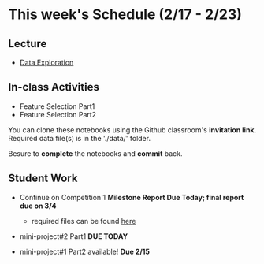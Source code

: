 # This week's Schedule (2/17 - 2/23)

## Lecture
+ [Data Exploration](https://docs.google.com/presentation/d/1uaYzABPwyQ-4R9RoNkET0bUEcl7wYDXmXAflEln1lyQ/edit?usp=sharing)

## In-class Activities
+ Feature Selection Part1
+ Feature Selection Part2

You can clone these notebooks using the Github classroom's __invitation link__.
Required data file(s) is in the './data/' folder.

Besure to __complete__ the notebooks and __commit__ back.

## Student Work
+ Continue on Competition 1 __Milestone Report Due Today; final report due on 3/4__
  + required files can be found [here](https://github.com/fairfield-university-ba545/2019-Competition1)

+ mini-project#2 Part1  __DUE TODAY__
+ mini-project#1 Part2 available! __Due 2/15__
